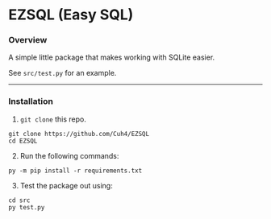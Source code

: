 # EZSQL (Easy SQL)

### **Overview**
A simple little package that makes working with SQLite easier.

See `src/test.py` for an example.

---

### **lnstallation**
1) `git clone` this repo.
```
git clone https://github.com/Cuh4/EZSQL
cd EZSQL
```

2) Run the following commands:
```
py -m pip install -r requirements.txt
```

3) Test the package out using:
```
cd src
py test.py
```
